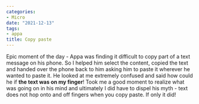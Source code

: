 ```yaml
---
categories:
- Micro
date: "2021-12-13"
tags:
- appa
title: Copy paste
---
```


Epic moment of the day - Appa was finding it difficult to copy part of a text message on his phone. So I helped him select the content, copied the text and handed over the phone back to him asking him to paste it wherever he wanted to paste it. He looked at me extremely confused and said how could he if **the text was on my finger**! Took me a good moment to realize what was going on in his mind and ultimately I did have to dispel his myth - text does not hop onto and off fingers when you copy paste. If only it did!
